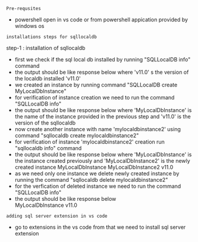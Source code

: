 ```
Pre-requsites
```
- powershell open in vs code or from powershell appication provided by windows os 
```
installations steps for sqllocaldb
```
step-1 : installation of sqllocaldb
- first we check if the sql local db installed by running "SQLLocalDB info" command
- the output should be like response below where 'v11.0' s the version of the localdb installed 
  'v11.0'
- we created an instance by running command "SQLLocalDB create MyLocalDbInstance"
- for verification of instance creation we need to run the command "SQLLocalDB info"
- the output should be like response below where 'MyLocalDbInstance' is the name of the instance provided in the previous step and 'v11.0' is the version of the sqllocaldb
- now create another instance with name 'mylocaldbinstance2' using command "sqllocaldb create mylocaldbinstance2"
- for verification of instance 'mylocaldbinstance2' creation run "sqllocaldb info" command 
- the output should be like response below where 'MyLocalDbInstance' is the instance created previously and 'MyLocalDbInstance2' is the newly created instance 
MyLocalDbInstance
MyLocalDbInstance2
v11.0
- as we need only one instance we delete newly created instance by running the command "sqllocaldb delete mylocaldbinstance2"
- for the verfication of deleted instance we need to run the command "SQLLocalDB info" 
- the output should be like response below  
MyLocalDbInstance
v11.0
```
adding sql server extension in vs code
```
- go to extensions in the vs code from that we need to install sql server extension